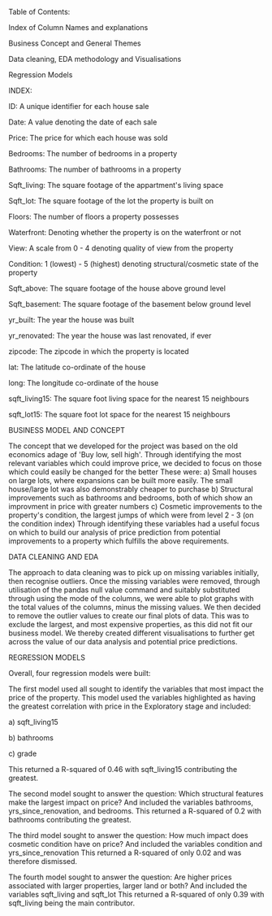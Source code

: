 Table of Contents:

Index of Column Names and explanations

Business Concept and General Themes

Data cleaning, EDA methodology and Visualisations

Regression Models 

INDEX:

ID: A unique identifier for each house sale

Date: A value denoting the date of each sale

Price: The price for which each house was sold

Bedrooms: The number of bedrooms in a property

Bathrooms: The number of bathrooms in a property

Sqft_living: The square footage of the appartment's living space

Sqft_lot: The square footage of the lot the property is built on

Floors: The number of floors a property possesses

Waterfront: Denoting whether the property is on the waterfront or not

View: A scale from 0 - 4 denoting quality of view from the property

Condition: 1 (lowest) - 5 (highest) denoting structural/cosmetic state of the property

Sqft_above: The square footage of the house above ground level

Sqft_basement: The square footage of the basement below ground level

yr_built: The year the house was built

yr_renovated: The year the house was last renovated, if ever

zipcode: The zipcode in which the property is located

lat: The latitude co-ordinate of the house

long: The longitude co-ordinate of the house

sqft_living15: The square foot living space for the nearest 15 neighbours

sqft_lot15:  The square foot lot space for the nearest 15 neighbours

BUSINESS MODEL AND CONCEPT

The concept that we developed for the project was based on the old economics adage of 'Buy low, sell high'.
Through identifying the most relevant variables which could improve price, we decided to focus on those which could easily be
changed for the better
These were:
a) Small houses on large lots, where expansions can be built more easily. The small house/large lot was also demonstrably 
cheaper to purchase
b) Structural improvements such as bathrooms and bedrooms, both of which show an improvment in price with greater numbers
c) Cosmetic improvements to the property's condition, the largest jumps of which were from level 2 - 3 (on the condition index)
Through identifying these variables had a useful focus on which to build our analysis of price prediction from potential
improvements to a property which fulfills the above requirements.

DATA CLEANING AND EDA

The approach to data cleaning was to pick up on missing variables initially, then recognise outliers. Once the missing
variables were removed, through utilisation of the pandas null value command and suitably substituted through using the 
mode of the columns, we were able to plot graphs with the total values of the columns, minus the missing values.
We then decided to remove the outlier values to create our final plots of data. This was to exclude the largest, and most 
expensive properties, as this did not fit our business model. We thereby created different visualisations to further get
across the value of our data analysis and potential price predictions. 

REGRESSION MODELS

Overall, four regression models were built:


The first model used all sought to identify the variables that most impact the price of the property. This model used the variables highlighted as having the greatest correlation with price in the Exploratory stage and included:


a) sqft_living15


b) bathrooms  


c) grade


This returned a R-squared of 0.46 with sqft_living15 contributing the greatest.


The second model sought to answer the question: Which structural features make the largest impact on price? And included the variables bathrooms, yrs_since_renovation, and bedrooms.
This returned a R-squared of 0.2 with bathrooms contributing the greatest.


The third model sought to answer the question: How much impact does cosmetic condition have on price? And included the variables condition and yrs_since_renovation
This returned a R-squared of only 0.02 and was therefore dismissed.


The fourth model sought to answer the question: Are higher prices associated with larger properties, larger land or both? And included the variables sqft_living and sqft_lot
This returned a R-squared of only 0.39 with sqft_living being the main contributor.
